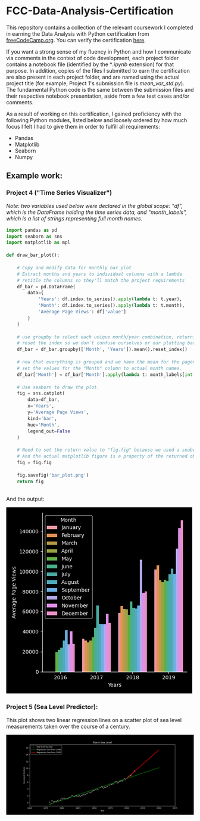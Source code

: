 # FCC-Data-Analysis-Certification

This repository contains a collection of the relevant coursework I completed in earning the Data Analysis with Python certification from [freeCodeCamp.org](https://www.freecodecamp.org/learn/data-analysis-with-python/). You can verify the certification [here](https://www.freecodecamp.org/certification/JustinTurner/data-analysis-with-python-v7). 

If you want a strong sense of my fluency in Python and how I communicate via comments in the context of code development, each project folder contains a notebook file (identified by the \**.ipynb* extension) for that purpose. In addition, copies of the files I submitted to earn the certification are also present in each project folder, and are named using the actual project title (for example, Project 1's submission file is *mean_var_std.py*). The fundamental Python code is the same between the submission files and their respective notebook presentation, aside from a few test cases and/or comments.

As a result of working on this certification, I gained proficiency with the following Python modules, listed below and loosely ordered by how much focus I felt I had to give them in order to fulfill all requirements:

- Pandas  
- Matplotlib  
- Seaborn  
- Numpy  

## Example work:

### Project 4 ("Time Series Visualizer")

*Note: two variables used below were declared in the global scope: "df", which is the DataFrame holding the time series data, and "month_labels", which is a list of strings representing full month names.*

```python
import pandas as pd
import seaborn as sns
import matplotlib as mpl

def draw_bar_plot():

    # Copy and modify data for monthly bar plot
    # Extract months and years to individual columns with a lambda
    # retitle the columns so they'll match the project requirements
    df_bar = pd.DataFrame(
        data={
            'Years': df.index.to_series().apply(lambda t: t.year),
            'Month': df.index.to_series().apply(lambda t: t.month),
            'Average Page Views': df['value']
        }
    )

    # use groupby to select each unique month/year combination, returning the mean.
    # reset the index so we don't confuse ourselves or our plotting backend.
    df_bar = df_bar.groupby(['Month', 'Years']).mean().reset_index()

    # now that everything is grouped and we have the mean for the pageviews,
    # set the values for the "Month" column to actual month names.
    df_bar['Month'] = df_bar['Month'].apply(lambda t: month_labels[int(t) - 1])

    # Use seaborn to draw the plot.
    fig = sns.catplot(
        data=df_bar,
        x='Years',
        y='Average Page Views',
        kind='bar',
        hue='Month',
        legend_out=False
    )

    # Need to set the return value to "fig.fig" because we used a seaborn figure-level function,
    # And the actual matplotlib figure is a property of the returned object.
    fig = fig.fig
    
    fig.savefig('bar_plot.png')
    return fig
    
```
    
And the output:

![Image of a bar plot constructed using the Seaborn module](Project%204/bar_plot.png)

### Project 5 (Sea Level Predictor):

This plot shows two linear regression lines on a scatter plot of sea level measurements taken over the course of a century.

![Image of a scatter plot with two regression lines](Project%205/sea_level_plot.png)

